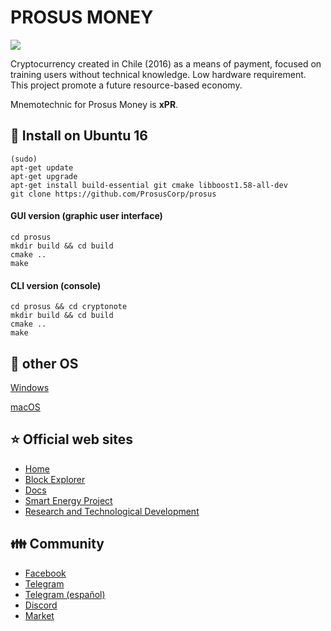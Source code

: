 
# PROSUS MONEY

<img src="http://prosus.money/wp-content/uploads/2018/03/Prosus-header.jpg">

Cryptocurrency created in Chile (2016) as a means of payment, focused on training users without technical knowledge. Low hardware requirement. This project promote a future resource-based economy.

Mnemotechnic for Prosus Money is **xPR**.


## 💾 Install on Ubuntu 16 
```
(sudo)
apt-get update
apt-get upgrade
apt-get install build-essential git cmake libboost1.58-all-dev
git clone https://github.com/ProsusCorp/prosus
```

#### GUI version (graphic user interface)
```
cd prosus
mkdir build && cd build
cmake ..
make
```

#### CLI version (console)
```
cd prosus && cd cryptonote
mkdir build && cd build
cmake ..
make
```


## 💾 other OS
[Windows](http://wiki.prosus.money)

[macOS](http://wiki.prosus.money)


## :star: Official web sites 
* [Home](http://prosus.money)
* [Block Explorer](http://explorer.prosus.money)
* [Docs](http://wiki.prosus.money)
* [Smart Energy Project](http://prosus.energy)
* [Research and Technological Development](http://prosuscorp.com)

## :family: Community
* [Facebook](https://www.facebook.com/groups/prosus.money)
* [Telegram](https://t.me/prosus_money)
* [Telegram (español)](https://t.me/prosus)
* [Discord](https://discordapp.com/channels/477481402829635604)
* [Market](https://prosus.dinova.cl)

